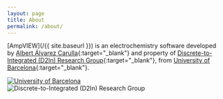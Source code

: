 ```yaml
---
layout: page
title: About
permalink: /about/
---
```


[AmpVIEW](/{{ site.baseurl }}) is an electrochemistry software developed by [Albert Álvarez Carulla](https://www.albertalvarezcarulla.com/){:target="_blank"} and property of [Discrete-to-Integrated (D2In) Research Group](#){:target="_blank"}, from [University of Barcelona](http://www.ub.edu/){:target="_blank"}.

<div class="row-logo">
  <div class="column">
    <a href="http://www.ub.edu/" target="_blank">
        <img src="{{ "/assets/img/logo-ub.svg" | relative_url }}" alt="University of Barcelona">
    </a>
  </div>
  <div class="column">
    <img src="{{ "/assets/img/logo-d2in.svg" | relative_url }}" alt="Discrete-to-Integrated (D2In) Research Group">
  </div>
</div>